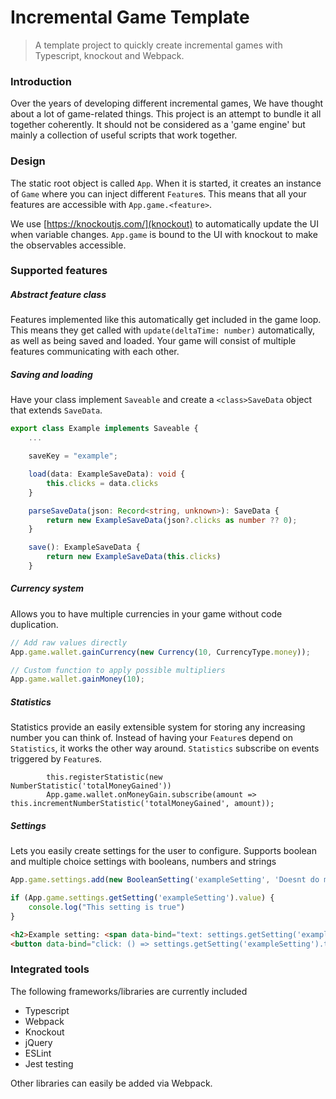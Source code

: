 # Incremental Game Template
> A template project to quickly create incremental games with Typescript, knockout and Webpack.

### Introduction
Over the years of developing different incremental games, We have thought about a lot of game-related things.
This project is an attempt to bundle it all together coherently.
It should not be considered as a 'game engine' but mainly a collection of useful scripts that work together.


### Design
The static root object is called `App`. When it is started, it creates an instance of `Game` where you can inject different `Feature`s.
This means that all your features are accessible with `App.game.<feature>`.

We use [https://knockoutjs.com/](knockout) to automatically update the UI when variable changes.
`App.game` is bound to the UI with knockout to make the observables accessible.


### Supported features

##### Abstract feature class
Features implemented like this automatically get included in the game loop.
This means they get called with `update(deltaTime: number)` automatically, as well as being saved and loaded.
Your game will consist of multiple features communicating with each other.

##### Saving and loading
Have your class implement `Saveable` and create a `<class>SaveData` object that extends `SaveData`.

```ts
export class Example implements Saveable {
	...

	saveKey = "example";

	load(data: ExampleSaveData): void {
	    this.clicks = data.clicks
	}

	parseSaveData(json: Record<string, unknown>): SaveData {
	    return new ExampleSaveData(json?.clicks as number ?? 0);
	}

	save(): ExampleSaveData {
	    return new ExampleSaveData(this.clicks)
	}
```

##### Currency system
Allows you to have multiple currencies in your game without code duplication.

```ts
// Add raw values directly
App.game.wallet.gainCurrency(new Currency(10, CurrencyType.money));

// Custom function to apply possible multipliers
App.game.wallet.gainMoney(10);
```

##### Statistics
Statistics provide an easily extensible system for storing any increasing number you can think of.
Instead of having your `Feature`s depend on `Statistics`, it works the other way around.
`Statistics` subscribe on events triggered by `Feature`s.

```
        this.registerStatistic(new NumberStatistic('totalMoneyGained'))
        App.game.wallet.onMoneyGain.subscribe(amount => this.incrementNumberStatistic('totalMoneyGained', amount));
```

##### Settings
Lets you easily create settings for the user to configure. Supports boolean and multiple choice settings with booleans, numbers and strings

```ts
App.game.settings.add(new BooleanSetting('exampleSetting', 'Doesnt do much really', true));

if (App.game.settings.getSetting('exampleSetting').value) {
    console.log("This setting is true")
}
```

```html
<h2>Example setting: <span data-bind="text: settings.getSetting('exampleSetting').value"> </span>!</h2>
<button data-bind="click: () => settings.getSetting('exampleSetting').toggle()">Toggle setting</button>
```

### Integrated tools
The following frameworks/libraries are currently included
- Typescript
- Webpack
- Knockout
- jQuery
- ESLint
- Jest testing

Other libraries can easily be added via Webpack.
